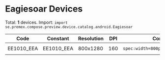 # Eagiesoar Devices

Total: **1** devices. Import: `import se.premex.compose.preview.device.catalog.android.Eagiesoar`

| Code | Constant | Resolution | DPI | Compose Spec | Preview Usage |
|------|----------|------------|-----|-------------|---------------|
| EE1010_EEA | EE1010_EEA | 800x1280 | 160 | `spec:width=800px,height=1280px,dpi=160` | `@Preview(device = Eagiesoar.EE1010_EEA)` |

<!-- Generated automatically. Do not edit manually. -->
